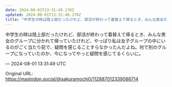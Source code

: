 ```yaml
---
date: 2024-08-01T13:31:49.176Z
updated: 2024-08-01T13:31:49.176Z
title: "中学生の時は陸上部だったけれど、部活が終わって着替えて帰るとき、みんな男女のグル[...]"
---
```


<p>中学生の時は陸上部だったけれど、部活が終わって着替えて帰るとき、みんな男女のグループに分かれて帰っていたけれど、やっぱり私は女子グループの中にいるのがごく当たり前で、疑問を感じることすらなかったんだよね。何で別のグループになっていたのか、今になってやっと疑問を感じてるくらいに。</p>

&mdash; 2024-08-01 13:31:49 UTC

Original URL: https://mastodon.social/@sakuramochi0/112887012339086714
